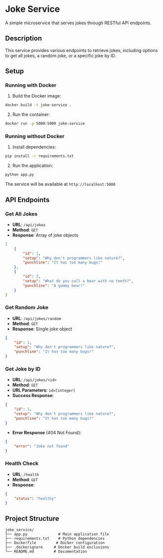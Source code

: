 # Joke Service

A simple microservice that serves jokes through RESTful API endpoints.

## Description
This service provides various endpoints to retrieve jokes, including options to get all jokes, a random joke, or a specific joke by ID.

## Setup

### Running with Docker
1. Build the Docker image:
```bash
docker build -t joke-service .
```

2. Run the container:
```bash
docker run -p 5000:5000 joke-service
```

### Running without Docker
1. Install dependencies:
```bash
pip install -r requirements.txt
```

2. Run the application:
```bash
python app.py
```

The service will be available at `http://localhost:5000`

## API Endpoints

### Get All Jokes
- **URL**: `/api/jokes`
- **Method**: `GET`
- **Response**: Array of joke objects
```json
[
    {
        "id": 1,
        "setup": "Why don't programmers like nature?",
        "punchline": "It has too many bugs!"
    },
    {
        "id": 2,
        "setup": "What do you call a bear with no teeth?",
        "punchline": "A gummy bear!"
    }
]
```

### Get Random Joke
- **URL**: `/api/jokes/random`
- **Method**: `GET`
- **Response**: Single joke object
```json
{
    "id": 1,
    "setup": "Why don't programmers like nature?",
    "punchline": "It has too many bugs!"
}
```

### Get Joke by ID
- **URL**: `/api/jokes/<id>`
- **Method**: `GET`
- **URL Parameters**: `id=[integer]`
- **Success Response**:
```json
{
    "id": 1,
    "setup": "Why don't programmers like nature?",
    "punchline": "It has too many bugs!"
}
```
- **Error Response** (404 Not Found):
```json
{
    "error": "Joke not found"
}
```

### Health Check
- **URL**: `/health`
- **Method**: `GET`
- **Response**:
```json
{
    "status": "healthy"
}
```

## Project Structure
```
joke_service/
├── app.py              # Main application file
├── requirements.txt    # Python dependencies
├── Dockerfile         # Docker configuration
├── .dockerignore     # Docker build exclusions
└── README.md         # Documentation
